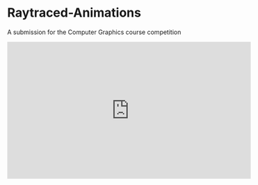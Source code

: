 # Raytraced-Animations
A submission for the Computer Graphics course competition

<iframe width="560" height="315" src="https://www.youtube.com/embed/-m9zLEQgo_c" title="YouTube video player" frameborder="0" allow="accelerometer; autoplay; clipboard-write; encrypted-media; gyroscope; picture-in-picture" allowfullscreen></iframe>
